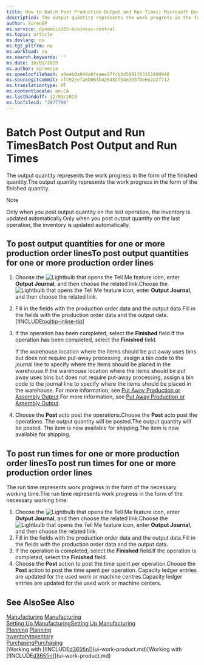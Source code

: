 ```yaml
---
title: How to Batch Post Production Output and Run Times| Microsoft Docs
description: The output quantity represents the work progress in the form of the finished quantity.
author: SorenGP
ms.service: dynamics365-business-central
ms.topic: article
ms.devlang: na
ms.tgt_pltfrm: na
ms.workload: na
ms.search.keywords: ''
ms.date: 10/01/2019
ms.author: sgroespe
ms.openlocfilehash: a0eeb0a944a0feaee27fcb6d5891f83151499940
ms.sourcegitcommit: cfc92eefa8b06fb426482f54e393f0e6e222f712
ms.translationtype: HT
ms.contentlocale: en-CA
ms.lasthandoff: 12/03/2019
ms.locfileid: "2877799"
---
```

# <a name="batch-post-output-and-run-times"></a><span data-ttu-id="ae214-103">Batch Post Output and Run Times</span><span class="sxs-lookup"><span data-stu-id="ae214-103">Batch Post Output and Run Times</span></span>
<span data-ttu-id="ae214-104">The output quantity represents the work progress in the form of the finished quantity.</span><span class="sxs-lookup"><span data-stu-id="ae214-104">The output quantity represents the work progress in the form of the finished quantity.</span></span>  

> [!NOTE]
> <span data-ttu-id="ae214-105">Only when you post output quantity on the last operation, the inventory is updated automatically.</span><span class="sxs-lookup"><span data-stu-id="ae214-105">Only when you post output quantity on the last operation, the inventory is updated automatically.</span></span>  

## <a name="to-post-output-quantities-for-one-or-more-production-order-lines"></a><span data-ttu-id="ae214-106">To post output quantities for one or more production order lines</span><span class="sxs-lookup"><span data-stu-id="ae214-106">To post output quantities for one or more production order lines</span></span>
1. <span data-ttu-id="ae214-107">Choose the ![Lightbulb that opens the Tell Me feature](media/ui-search/search_small.png "Tell me what you want to do") icon, enter **Output Journal**, and then choose the related link.</span><span class="sxs-lookup"><span data-stu-id="ae214-107">Choose the ![Lightbulb that opens the Tell Me feature](media/ui-search/search_small.png "Tell me what you want to do") icon, enter **Output Journal**, and then choose the related link.</span></span>  
2. <span data-ttu-id="ae214-108">Fill in the fields with the production order data and the output data.</span><span class="sxs-lookup"><span data-stu-id="ae214-108">Fill in the fields with the production order data and the output data.</span></span> [!INCLUDE[tooltip-inline-tip](includes/tooltip-inline-tip_md.md)]
3. <span data-ttu-id="ae214-109">If the operation has been completed, select the **Finished** field.</span><span class="sxs-lookup"><span data-stu-id="ae214-109">If the operation has been completed, select the **Finished** field.</span></span>  

    <span data-ttu-id="ae214-110">If the warehouse location where the items should be put away uses bins but does not require put-away processing,  assign a bin code to the journal line to specify where the items should be placed in the warehouse.</span><span class="sxs-lookup"><span data-stu-id="ae214-110">If the warehouse location where the items should be put away uses bins but does not require put-away processing,  assign a bin code to the journal line to specify where the items should be placed in the warehouse.</span></span> <span data-ttu-id="ae214-111">For more information, see [Put Away Production or Assembly Output](warehouse-how-to-put-away-production-output.md).</span><span class="sxs-lookup"><span data-stu-id="ae214-111">For more information, see [Put Away Production or Assembly Output](warehouse-how-to-put-away-production-output.md).</span></span>  

4. <span data-ttu-id="ae214-112">Choose the **Post** acto post the operations.</span><span class="sxs-lookup"><span data-stu-id="ae214-112">Choose the **Post** acto post the operations.</span></span> <span data-ttu-id="ae214-113">The output quantity will be posted.</span><span class="sxs-lookup"><span data-stu-id="ae214-113">The output quantity will be posted.</span></span> <span data-ttu-id="ae214-114">The item is now available for shipping.</span><span class="sxs-lookup"><span data-stu-id="ae214-114">The item is now available for shipping.</span></span>  

## <a name="to-post-run-times-for-one-or-more-production-order-lines"></a><span data-ttu-id="ae214-115">To post run times for one or more production order lines</span><span class="sxs-lookup"><span data-stu-id="ae214-115">To post run times for one or more production order lines</span></span>
<span data-ttu-id="ae214-116">The run time represents work progress in the form of the necessary working time.</span><span class="sxs-lookup"><span data-stu-id="ae214-116">The run time represents work progress in the form of the necessary working time.</span></span>    

1.  <span data-ttu-id="ae214-117">Choose the ![Lightbulb that opens the Tell Me feature](media/ui-search/search_small.png "Tell me what you want to do") icon, enter **Output Journal**, and then choose the related link.</span><span class="sxs-lookup"><span data-stu-id="ae214-117">Choose the ![Lightbulb that opens the Tell Me feature](media/ui-search/search_small.png "Tell me what you want to do") icon, enter **Output Journal**, and then choose the related link.</span></span>  
2. <span data-ttu-id="ae214-118">Fill in the fields with the production order data and the output data.</span><span class="sxs-lookup"><span data-stu-id="ae214-118">Fill in the fields with the production order data and the output data.</span></span>  
3.  <span data-ttu-id="ae214-119">If the operation is completed, select the **Finished** field.</span><span class="sxs-lookup"><span data-stu-id="ae214-119">If the operation is completed, select the **Finished** field.</span></span>  
4. <span data-ttu-id="ae214-120">Choose the **Post** action to post the time spent per operation.</span><span class="sxs-lookup"><span data-stu-id="ae214-120">Choose the **Post** action to post the time spent per operation.</span></span> <span data-ttu-id="ae214-121">Capacity ledger entries are updated for the used work or machine centres.</span><span class="sxs-lookup"><span data-stu-id="ae214-121">Capacity ledger entries are updated for the used work or machine centers.</span></span>

## <a name="see-also"></a><span data-ttu-id="ae214-122">See Also</span><span class="sxs-lookup"><span data-stu-id="ae214-122">See Also</span></span>  
<span data-ttu-id="ae214-123">[Manufacturing](production-manage-manufacturing.md)  </span><span class="sxs-lookup"><span data-stu-id="ae214-123">[Manufacturing](production-manage-manufacturing.md)  </span></span>  
[<span data-ttu-id="ae214-124">Setting Up Manufacturing</span><span class="sxs-lookup"><span data-stu-id="ae214-124">Setting Up Manufacturing</span></span>](production-configure-production-processes.md)  
<span data-ttu-id="ae214-125">[Planning](production-planning.md)    </span><span class="sxs-lookup"><span data-stu-id="ae214-125">[Planning](production-planning.md)    </span></span>  
[<span data-ttu-id="ae214-126">Inventory</span><span class="sxs-lookup"><span data-stu-id="ae214-126">Inventory</span></span>](inventory-manage-inventory.md)  
[<span data-ttu-id="ae214-127">Purchasing</span><span class="sxs-lookup"><span data-stu-id="ae214-127">Purchasing</span></span>](purchasing-manage-purchasing.md)  
<span data-ttu-id="ae214-128">[Working with [!INCLUDE[d365fin](includes/d365fin_md.md)]](ui-work-product.md)</span><span class="sxs-lookup"><span data-stu-id="ae214-128">[Working with [!INCLUDE[d365fin](includes/d365fin_md.md)]](ui-work-product.md)</span></span>
